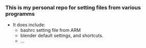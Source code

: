 ### This is my personal repo for setting files from various programms
- It does include:
    - bashrc setting file from ARM
    - blender default settings, and shortcuts.
    - ...
